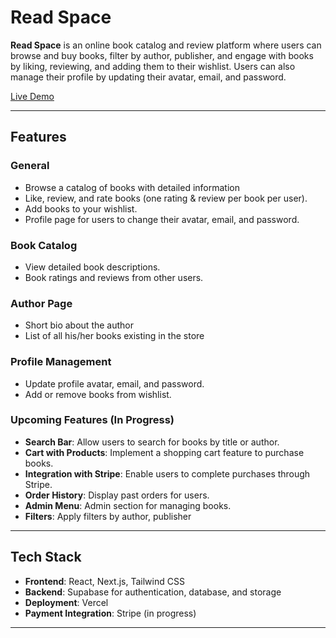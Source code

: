 # Read Space

**Read Space** is an online book catalog and review platform where users can browse and buy books, filter by author, publisher, and engage with books by liking, reviewing, and adding them to their wishlist. Users can also manage their profile by updating their avatar, email, and password.

[Live Demo](https://read-space-alpha.vercel.app/)

---

## Features

### General
- Browse a catalog of books with detailed information
- Like, review, and rate books (one rating & review per book per user).
- Add books to your wishlist.
- Profile page for users to change their avatar, email, and password.

### Book Catalog
- View detailed book descriptions.
- Book ratings and reviews from other users.

### Author Page
-  Short bio about the author
-  List of all his/her books existing in the store

### Profile Management
- Update profile avatar, email, and password.
- Add or remove books from wishlist.

### Upcoming Features (In Progress)
- **Search Bar**: Allow users to search for books by title or author.
- **Cart with Products**: Implement a shopping cart feature to purchase books.
- **Integration with Stripe**: Enable users to complete purchases through Stripe.
- **Order History**: Display past orders for users.
- **Admin Menu**: Admin section for managing books.
- **Filters**:  Apply filters by author, publisher

---

## Tech Stack

- **Frontend**: React, Next.js, Tailwind CSS
- **Backend**: Supabase for authentication, database, and storage
- **Deployment**: Vercel
- **Payment Integration**: Stripe (in progress)

---

